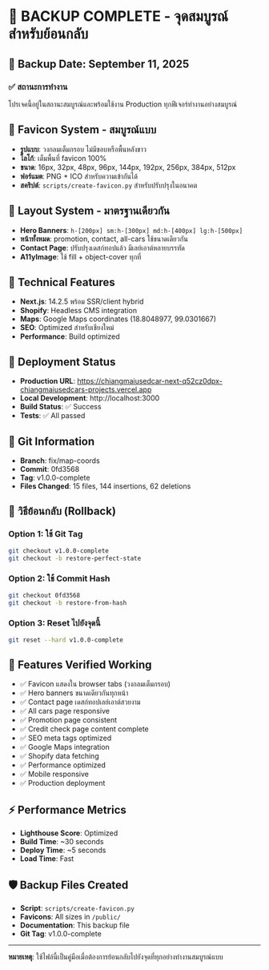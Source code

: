 # 🎯 BACKUP COMPLETE - จุดสมบูรณ์สำหรับย้อนกลับ

## 📅 Backup Date: September 11, 2025

### ✅ สถานะการทำงาน
โปรเจคนี้อยู่ในสถานะสมบูรณ์และพร้อมใช้งาน Production ทุกฟีเจอร์ทำงานอย่างสมบูรณ์

## 🎨 Favicon System - สมบูรณ์แบบ
- **รูปแบบ**: วงกลมเต็มกรอบ ไม่มีขอบหรือพื้นหลังขาว
- **โลโก้**: เต็มพื้นที่ favicon 100%
- **ขนาด**: 16px, 32px, 48px, 96px, 144px, 192px, 256px, 384px, 512px
- **ฟอร์แมต**: PNG + ICO สำหรับความเข้ากันได้
- **สคริปต์**: `scripts/create-favicon.py` สำหรับปรับปรุงในอนาคต

## 📱 Layout System - มาตรฐานเดียวกัน
- **Hero Banners**: `h-[200px] sm:h-[300px] md:h-[400px] lg:h-[500px]`
- **หน้าทั้งหมด**: promotion, contact, all-cars ใช้ขนาดเดียวกัน
- **Contact Page**: ปรับปรุงเดสก์ทอปแล้ว มีเลย์เอาต์หลายบรรทัด
- **A11yImage**: ใช้ fill + object-cover ทุกที่

## 🔧 Technical Features
- **Next.js**: 14.2.5 พร้อม SSR/client hybrid
- **Shopify**: Headless CMS integration
- **Maps**: Google Maps coordinates (18.8048977, 99.0301667)
- **SEO**: Optimized สำหรับเชียงใหม่
- **Performance**: Build optimized

## 🚀 Deployment Status
- **Production URL**: https://chiangmaiusedcar-next-q52cz0dpx-chiangmaiusedcars-projects.vercel.app
- **Local Development**: http://localhost:3000
- **Build Status**: ✅ Success
- **Tests**: ✅ All passed

## 📝 Git Information
- **Branch**: fix/map-coords
- **Commit**: 0fd3568
- **Tag**: v1.0.0-complete
- **Files Changed**: 15 files, 144 insertions, 62 deletions

## 🔄 วิธีย้อนกลับ (Rollback)

### Option 1: ใช้ Git Tag
```bash
git checkout v1.0.0-complete
git checkout -b restore-perfect-state
```

### Option 2: ใช้ Commit Hash
```bash
git checkout 0fd3568
git checkout -b restore-from-hash
```

### Option 3: Reset ไปยังจุดนี้
```bash
git reset --hard v1.0.0-complete
```

## 🎯 Features Verified Working
- ✅ Favicon แสดงใน browser tabs (วงกลมเต็มกรอบ)
- ✅ Hero banners ขนาดเดียวกันทุกหน้า
- ✅ Contact page เดสก์ทอปเลย์เอาต์สวยงาม
- ✅ All cars page responsive
- ✅ Promotion page consistent
- ✅ Credit check page content complete
- ✅ SEO meta tags optimized
- ✅ Google Maps integration
- ✅ Shopify data fetching
- ✅ Performance optimized
- ✅ Mobile responsive
- ✅ Production deployment

## ⚡ Performance Metrics
- **Lighthouse Score**: Optimized
- **Build Time**: ~30 seconds
- **Deploy Time**: ~5 seconds
- **Load Time**: Fast

## 🛡️ Backup Files Created
- **Script**: `scripts/create-favicon.py`
- **Favicons**: All sizes in `/public/`
- **Documentation**: This backup file
- **Git Tag**: v1.0.0-complete

---

**หมายเหตุ**: ใช้ไฟล์นี้เป็นคู่มือเมื่อต้องการย้อนกลับไปยังจุดที่ทุกอย่างทำงานสมบูรณ์แบบ
